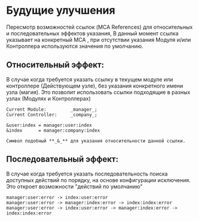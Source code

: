 # Будущие улучшения
Пересмотр возможностей ссылок (MCA References) для относительных и последовательных эффектов указания, 
В данный момент ссылка указывает на конкретный MCA , при отсутствии указания Модуля и/или Контроллера используются значения по умолчанию.


## Относительный эффект: 
В случае когда требуется указать ссылку в текущем модуле или контроллере (Действующем узле), без указания конкретного имени узла (магия).
Это позволит использовать ссылки подходящие в разных узлах (Модулях и Контроллерах)
    
    
    Current Module:         _manager_; 
    Current Controller:     _company_;
    
    &user:index = manager:user:index
    &index      = manager:company:index
    
    Символ подобный **_&_** для указания относительности данной ссылки.
    
    

## Последовательный эффект: 
В случае когда требуется указать последовательность поиска доступных действий по порядку, на основе конфигурации исключения.
Это откроет возможности "действий по умолчанию" 
    
    manager:user:error -> index:user:error
    manager:user:error -> manager:index:error -> index:index:error
    manager:user:error -> index:user:error -> manager:index:error -> index:index:error
    